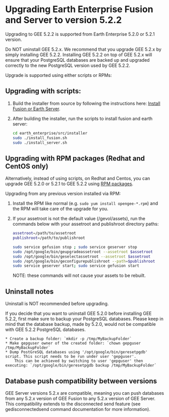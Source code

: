 # Upgrading Earth Enterprise Fusion and Server to version 5.2.2

Upgrading to GEE 5.2.2 is supported from Earth Enterprise 5.2.0 or 5.2.1 version.

Do NOT uninstall GEE 5.2.x. We recommend that you upgrade GEE 5.2.x by simply installing GEE 5.2.2. Installing GEE 5.2.2 on top of GEE 5.2.x will ensure that your PostgreSQL databases are backed up and upgraded correctly to the new PostgreSQL version used by GEE 5.2.2. 

Upgrade is supported using either scripts or RPMs:

## Upgrading with scripts:

1.  Build the installer from source by following the instructions here: [Install Fusion or Earth Server](https://github.com/google/earthenterprise/wiki/Install-Fusion-or-Earth-Server).

1.  After building the installer, run the scripts to install fusion and earth server:

    ```bash
    cd earth_enterprise/src/installer
    sudo ./install_fusion.sh 
    sudo ./install_server.sh
    ```

## Upgrading with RPM packages (Redhat and CentOS only)
Alternatively, instead of using scripts, on Redhat and Centos, you can upgrade GEE 5.2.0 or 5.2.1 to GEE 5.2.2 using [RPM packages](https://github.com/google/earthenterprise/blob/master/earth_enterprise/BUILD_RPMS.md).

Upgrading from any previous version installed via RPM:
1. Install the RPM like normal (e.g. `sudo yum install opengee-*.rpm`) and the RPM will take care of the upgrade for you.

1. If your assetroot is not the default value (/gevol/assets), run the commands below with your assetroot and publishroot directory paths:

    ```bash
    assetroot=/path/to/assetroot
    publishroot=/path/to/publishroot

    sudo service gefusion stop ; sudo service geserver stop
    sudo /opt/google/bin/geupgradeassetroot --assetroot $assetroot
    sudo /opt/google/bin/geselectassetroot --assetroot $assetroot
    sudo /opt/google/bin/geconfigurepublishroot --path=$publishroot
    sudo service geserver start; sudo service gefusion start
    ```

    NOTE: these commands will not cause your assets to be rebuilt.

## Uninstall notes
Uninstall is NOT recommended before upgrading.

If you decide that you want to uninstall GEE 5.2.0 before installing GEE 5.2.2, first make sure to backup your PostgreSQL databases. Please keep in mind that the database backup, made by 5.2.0, would not be compatible with GEE 5.2.2 PostgreSQL databases.

    * Create a backup folder: `mkdir -p /tmp/MyBackupFolder`
    * Make gepguser owner of the created folder: `chown gepguser /tmp/MyBackupFolder`
    * Dump PostGreSQL databases using '/opt/google/bin/geresetpgdb' script. This script needs to be run under user 'gepguser'.
        This can be achieved by switching to user 'gepguser' then executing: `/opt/google/bin/geresetpgdb backup /tmp/MyBackupFolder`
    
## Database push compatibility between versions

GEE Server versions 5.2.x are compatible, meaning you can push databases from any 5.2.x version of GEE Fusion to any 5.2.x version of GEE Server.  This compatibility extends to the disconnected send feature (see gedisconnectedsend command documentation for more information).